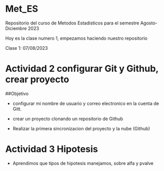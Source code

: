 # Met_ES
Repositorio del curso de Metodos Estadisticos para el semestre Agosto-Diciembre 2023

Hoy es la clase numero 1, empezamos haciendo nuestro repositorio

Clase 1: 07/08/2023 

# Actividad 2 configurar Git y Github, crear proyecto 

##Objetivo 

* configurar mi nombre de usuario y correo electronico en la cuenta de Gitt.

* crear un proyecto clonando un repositorio de Github

* Realizar la primera sincronizacion del proyecto y la nube (Github)


# Actividad 3 Hipotesis
* Aprendimos que tipos de hipotesis manejamos, sobre alfa y pvalve 



